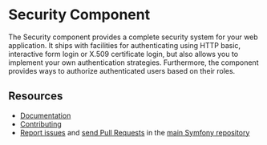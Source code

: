 Security Component
==================

The Security component provides a complete security system for your web
application. It ships with facilities for authenticating using HTTP basic, 
interactive form login or X.509 certificate login, but
also allows you to implement your own authentication strategies. Furthermore,
the component provides ways to authorize authenticated users based on their
roles.

Resources
---------

  * [Documentation](https://symfony.com/doc/current/components/security.html)
  * [Contributing](https://symfony.com/doc/current/contributing/index.html)
  * [Report issues](https://github.com/symfony/symfony/issues) and
    [send Pull Requests](https://github.com/symfony/symfony/pulls)
    in the [main Symfony repository](https://github.com/symfony/symfony)

